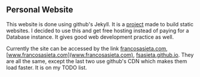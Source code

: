 ## Personal Website

This website is done using github's Jekyll. It is a [project](jekyllrb.com) made to build static websites.
I decided to use this and get free hosting instead of paying for a Database instance. It gives good web
development practice as well. 

Currently the site can be accessed by the link [francosasieta.com](francosasieta.com), [www.francosasieta.com](www.francosasieta.com), [fsasieta.github.io](fsasieta.github.io). They are all the same, except the last two use github's CDN which makes them load faster. It is on my TODO list.


